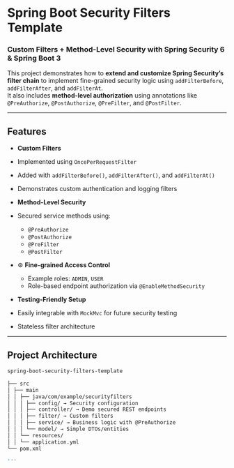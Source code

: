 #  Spring Boot Security Filters Template

###  Custom Filters + Method-Level Security with Spring Security 6 & Spring Boot 3

This project demonstrates how to **extend and customize Spring Security’s filter chain** to implement fine-grained security logic using `addFilterBefore`, `addFilterAfter`, and `addFilterAt`.  
It also includes **method-level authorization** using annotations like `@PreAuthorize`, `@PostAuthorize`, `@PreFilter`, and `@PostFilter`.

---

##  Features

-  **Custom Filters**
  - Implemented using `OncePerRequestFilter`
  - Added with `addFilterBefore()`, `addFilterAfter()`, and `addFilterAt()`
  - Demonstrates custom authentication and logging filters

-  **Method-Level Security**
  - Secured service methods using:
    - `@PreAuthorize`
    - `@PostAuthorize`
    - `@PreFilter`
    - `@PostFilter`

- ⚙️ **Fine-grained Access Control**
  - Example roles: `ADMIN`, `USER`
  - Role-based endpoint authorization via `@EnableMethodSecurity`

-  **Testing-Friendly Setup**
  - Easily integrable with `MockMvc` for future security testing
  - Stateless filter architecture

---

##  Project Architecture

```bash
spring-boot-security-filters-template

├── src
│ ├── main
│ │ ├── java/com/example/securityfilters
│ │ │ ├── config/ → Security configuration
│ │ │ ├── controller/ → Demo secured REST endpoints
│ │ │ ├── filter/ → Custom filters
│ │ │ ├── service/ → Business logic with @PreAuthorize
│ │ │ └── model/ → Simple DTOs/entities
│ │ └── resources/
│ │ └── application.yml
└── pom.xml

'''

